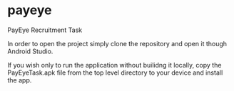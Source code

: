 # payeye
PayEye Recruitment Task

In order to open the project simply clone the repository and open it though Android Studio. 

If you wish only to run the application without builidng it locally, copy the PayEyeTask.apk file from the top level directory to your device and install the app.
